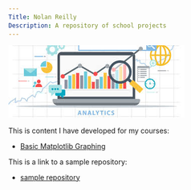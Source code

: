 ```yaml
---
Title: Nolan Reilly
Description: A repository of school projects 
---
```


![My Pictures](/pics/analyticspic.jpg)

This is content I have developed for my courses:

- [Basic Matplotlib Graphing](/graphing/index.md)

This is a link to a sample repository:
- [sample repository](https://github.com/nolanpreilly/sample)
